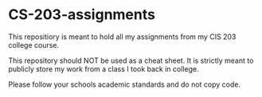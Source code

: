 # CS-203-assignments

This repositiory is meant to hold all my assignments from my 
CIS 203 college course. 

This repository should NOT be used as a cheat sheet.
It is strictly meant to publicly store my work from
a class I took back in college.

Please follow your schools academic standards and 
do not copy code.
